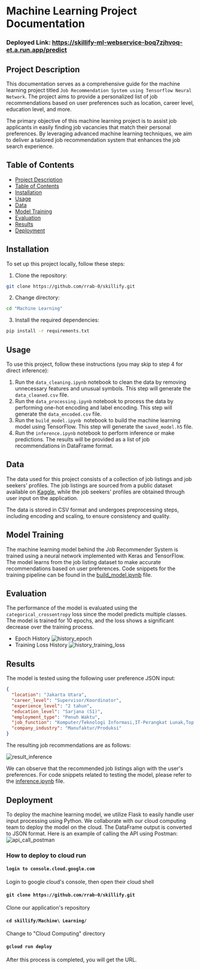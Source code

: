 # Machine Learning Project Documentation

### Deployed Link: https://skillify-ml-webservice-boq7zjhvoq-et.a.run.app/predict

## Project Description

This documentation serves as a comprehensive guide for the machine learning project titled `Job Recommendation System using Tensorflow Neural Network`. The project aims to provide a personalized list of job recommendations based on user preferences such as location, career level, education level, and more.

The primary objective of this machine learning project is to assist job applicants in easily finding job vacancies that match their personal preferences. By leveraging advanced machine learning techniques, we aim to deliver a tailored job recommendation system that enhances the job search experience.

## Table of Contents

- [Project Description](#project-description)
- [Table of Contents](#table-of-contents)
- [Installation](#installation)
- [Usage](#usage)
- [Data](#data)
- [Model Training](#model-training)
- [Evaluation](#evaluation)
- [Results](#results)
- [Deployment](#deployment)

## Installation

To set up this project locally, follow these steps:

1. Clone the repository:

```sh
git clone https://github.com/rrab-0/skillify.git
```

2. Change directory:

```sh
cd "Machine Learning"
```

3. Install the required dependencies:

```sh
pip install -r requirements.txt
```

## Usage

To use this project, follow these instructions (you may skip to step 4 for direct inference):

1. Run the `data_cleaning.ipynb` notebook to clean the data by removing unnecessary features and unusual symbols. This step will generate the `data_cleaned.csv` file.
2. Run the `data_processing.ipynb` notebook to process the data by performing one-hot encoding and label encoding. This step will generate the `data_encoded.csv` file.
3. Run the `build_model.ipynb `notebook to build the machine learning model using TensorFlow. This step will generate the `saved_model.h5` file.
4. Run the `inference.ipynb` notebook to perform inference or make predictions. The results will be provided as a list of job recommendations in DataFrame format.

## Data

The data used for this project consists of a collection of job listings and job seekers' profiles. The job listings are sourced from a public dataset available on [Kaggle](https://www.kaggle.com/datasets/canggih/jog-description-and-salary-in-indonesia), while the job seekers' profiles are obtained through user input on the application.

The data is stored in CSV format and undergoes preprocessing steps, including encoding and scaling, to ensure consistency and quality.

## Model Training

The machine learning model behind the Job Recommender System is trained using a neural network implemented with Keras and TensorFlow. The model learns from the job listing dataset to make accurate recommendations based on user preferences. Code snippets for the training pipeline can be found in the [build_model.ipynb](/build_model.ipynb) file.

## Evaluation

The performance of the model is evaluated using the `categorical_crossentropy` loss since the model predicts multiple classes. The model is trained for 10 epochs, and the loss shows a significant decrease over the training process.

- Epoch History
  ![history_epoch](/Machine%20Learning/image/history_epoch.png)
- Training Loss History
  ![history_training_loss](/Machine%20Learning/image/history_training_loss.png)

## Results

The model is tested using the following user preference JSON input:

```json
{
  "location": "Jakarta Utara",
  "career_level": "Supervisor/Koordinator",
  "experience_level": "2 tahun",
  "education_level": "Sarjana (S1)",
  "employment_type": "Penuh Waktu",
  "job_function": "Komputer/Teknologi Informasi,IT-Perangkat Lunak,Top Management / Manajemen Tingkat Atas",
  "company_industry": "Manufaktur/Produksi"
}
```

The resulting job recommendations are as follows:

![result_inference](/Machine%20Learning/image/result_inference.png)

We can observe that the recommended job listings align with the user's preferences. For code snippets related to testing the model, please refer to the [inference.ipynb](/inference.ipynb) file.

## Deployment

To deploy the machine learning model, we utilize Flask to easily handle user input processing using Python. We collaborate with our cloud computing team to deploy the model on the cloud. The DataFrame output is converted to JSON format. Here is an example of calling the API using Postman:
![api_call_postman](/Machine%20Learning/image/api_call_postman.png)

### How to deploy to cloud run

#### `login to console.cloud.google.com`

Login to google cloud's console, then open their cloud shell

#### `git clone https://github.com/rrab-0/skillify.git`

Clone our application's repository

#### `cd skillify/Machine\ Learning/`

Change to "Cloud Computing" directory

#### `gcloud run deploy`

After this process is completed, you will get the URL.
